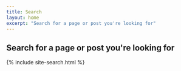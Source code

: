 ```yaml
---
title: Search
layout: home
excerpt: "Search for a page or post you're looking for"
---
```

## Search for a page or post you're looking for
{% include site-search.html %}
